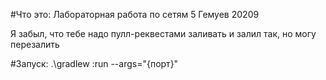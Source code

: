 
#Что это:
Лабораторная работа по сетям 5 Гемуев 20209

Я забыл, что тебе надо пулл-реквестами заливать и залил так,
но могу перезалить

#Запуск:
    .\gradlew :run --args="{порт}"
